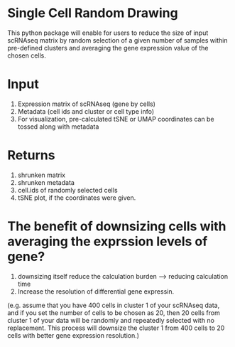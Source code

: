 # Single Cell Random Drawing

This python package will enable for users to reduce the size of input scRNAseq matrix by random selection of a given number of samples within pre-defined clusters and averaging the gene expression value of the chosen cells.

# Input
  1. Expression matrix of scRNAseq (gene by cells)
  2. Metadata (cell ids and cluster or cell type info)
  3. For visualization, pre-calculated tSNE or UMAP coordinates can be tossed along with metadata

# Returns
  1. shrunken matrix
  2. shrunken metadata
  3. cell.ids of randomly selected cells
  4. tSNE plot, if the coordinates were given.

# The benefit of downsizing cells with averaging the exprssion levels of gene?
  1. downsizing itself reduce the calculation burden --> reducing calculation time
  2. Increase the resolution of differential gene expressin.

(e.g. assume that you have 400 cells in cluster 1 of your scRNAseq data, and if you set the number of cells to be chosen as 20, then 20 cells from cluster 1 of your data will be randomly and repeatedly selected with no replacement. This process will downsize the cluster 1 from 400 cells to 20 cells with better gene expression resolution.)
